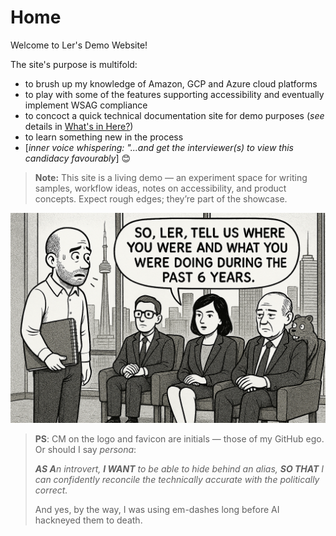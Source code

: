 # Home

Welcome to Ler's Demo Website!

The site's purpose is multifold:

- to brush up my knowledge of Amazon, GCP and Azure cloud platforms
- to play with some of the features supporting accessibility and eventually implement WSAG compliance
- to concoct a quick technical documentation site for demo purposes (*see* details in [What's in Here?](whatsinhere.md))
- to learn something new in the process
- \[*inner voice whispering: "...and get the interviewer(s) to view this candidacy favourably*] 😊

> **Note:** This site is a living demo — an experiment space for writing samples, workflow ideas, notes on accessibility, and product concepts. Expect rough edges; they’re part of the showcase.

![Interview illustration - image as seen by my inner eye, during an 'internal dialog'](img/OPS_interview.png)

> **PS**: <span class="logo-text">CM</span> on the logo and favicon are initials — those of my GitHub ego. Or should I say *persona*:
>
> <em><strong>AS A</strong>n introvert, <strong>I WANT</strong> to be able to hide behind an alias, <strong>SO THAT</strong> I can confidently reconcile the technically accurate with the politically correct.</em>
>
> And yes, by the way, I was using em-dashes long before AI hackneyed them to death.
